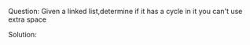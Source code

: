 Question:
	Given a linked list,determine if it has a cycle in it
	you can't use extra space

Solution:
	
